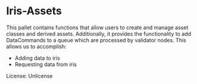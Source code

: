 # Iris-Assets

This pallet contains functions that allow users to create and manage asset classes and derived assets.
Additionally, it provides the functionality to add DataCommands to a queue which are processed by validator nodes. This allows us to accomplish:

- Adding data to iris
- Requesting data from iris

License: Unlicense